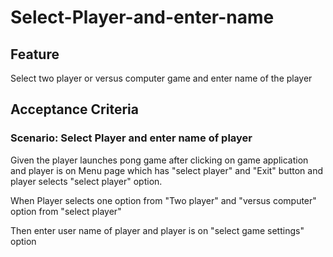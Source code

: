# Select-Player-and-enter-name

## Feature

Select two player or versus computer game 
and enter name of the player

## Acceptance Criteria

### Scenario: Select Player and enter name of player

  Given the player launches pong game after clicking on game application
  and player is on Menu page which has "select player" and "Exit" button
  and player selects "select player" option.

  When Player selects one option from "Two player" and "versus computer"
  option from "select player"

  Then enter user name of player and player is on "select game settings" option
